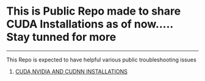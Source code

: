# This is Public Repo made to share CUDA Installations as of now..... Stay tunned for more
___

This Repo is expected to have helpful various public troubleshooting issues

1) [CUDA,NVIDIA AND CUDNN INSTALLATIONS](https://github.com/RahulDangi007k/Cuda_Installation/tree/main/Cuda_Installations)


